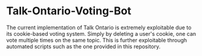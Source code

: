 # Talk-Ontario-Voting-Bot

The current implementation of Talk Ontario is extremely exploitable due to its cookie-based voting system. Simply by deleting a user's cookie, one can vote multiple times on the same topic. This is further exploitable through automated scripts such as the one provided in this repository.

